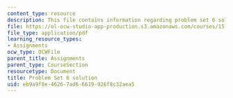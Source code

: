 ```yaml
---
content_type: resource
description: This file contains information regarding problem set 6 solution.
file: https://ol-ocw-studio-app-production.s3.amazonaws.com/courses/15-053-optimization-methods-in-management-science-spring-2013/eb9a9f8e46267ad66619926f8c32aea5_MIT15_053S13_ps6sol.pdf
file_type: application/pdf
learning_resource_types:
- Assignments
ocw_type: OCWFile
parent_title: Assignments
parent_type: CourseSection
resourcetype: Document
title: Problem Set 6 solution
uid: eb9a9f8e-4626-7ad6-6619-926f8c32aea5
---
```

